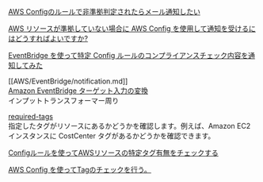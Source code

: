 [AWS Configのルールで非準拠判定されたらメール通知したい](https://blog.serverworks.co.jp/notice-config-noncompliant)

[AWS リソースが準拠していない場合に AWS Config を使用して通知を受けるにはどうすればよいですか?](https://aws.amazon.com/jp/premiumsupport/knowledge-center/config-resource-non-compliant/)

[EventBridge を使って特定 Config ルールのコンプライアンスチェック内容を通知してみた](https://dev.classmethod.jp/articles/configrule-eventbridge-notice/)

[[AWS/EventBridge/notification.md]]  
[Amazon EventBridge ターゲット入力の変換](https://docs.aws.amazon.com/ja_jp/eventbridge/latest/userguide/eb-transform-target-input.html)  
インプットトランスフォーマー周り

[required-tags](https://docs.aws.amazon.com/ja_jp/config/latest/developerguide/required-tags.html)  
指定したタグがリソースにあるかどうかを確認します。例えば、Amazon EC2 インスタンスに CostCenter タグがあるかどうかを確認できます。

[Configルールを使ってAWSリソースの特定タグ有無をチェックする](https://dev.classmethod.jp/articles/config-rule-required-tags/)

[AWS Config を使ってTagのチェックを行う。](https://qiita.com/kooohei/items/2d42017f7e734e22aac4)

